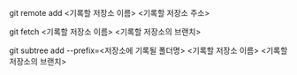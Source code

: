 git remote add <기록할 저장소 이름> <기록할 저장소 주소>

git fetch <기록할 저장소 이름> <기록할 저장소의 브랜치>

git subtree add --prefix=<저장소에 기록될 폴더명> <기록할 저장소 이름> <기록할 저장소의 브랜치>